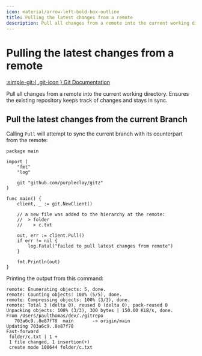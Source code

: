 ```yaml
---
icon: material/arrow-left-bold-box-outline
title: Pulling the latest changes from a remote
description: Pull all changes from a remote into the current working directory
---
```


# Pulling the latest changes from a remote

[:simple-git:{ .git-icon } Git Documentation](https://git-scm.com/docs/git-pull)

Pull all changes from a remote into the current working directory. Ensures the existing repository keeps track of changes and stays in sync.

## Pull the latest changes from the current Branch

Calling `Pull` will attempt to sync the current branch with its counterpart from the remote:

```{ .go .select linenums="1" }
package main

import (
    "fmt"
    "log"

    git "github.com/purpleclay/gitz"
)

func main() {
    client, _ := git.NewClient()

    // a new file was added to the hierarchy at the remote:
    //  > folder
    //    > c.txt

    out, err := client.Pull()
    if err != nil {
        log.Fatal("failed to pull latest changes from remote")
    }

    fmt.Println(out)
}
```

Printing the output from this command:

```{ .text .no-select .no-copy }
remote: Enumerating objects: 5, done.
remote: Counting objects: 100% (5/5), done.
remote: Compressing objects: 100% (3/3), done.
remote: Total 3 (delta 0), reused 0 (delta 0), pack-reused 0
Unpacking objects: 100% (3/3), 300 bytes | 150.00 KiB/s, done.
From /Users/paulthomas/dev/./gitrepo
   703a6c9..8e87f78  main       -> origin/main
Updating 703a6c9..8e87f78
Fast-forward
 folder/c.txt | 1 +
 1 file changed, 1 insertion(+)
 create mode 100644 folder/c.txt
```
